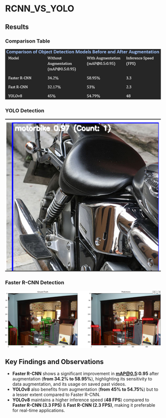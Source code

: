 # RCNN_VS_YOLO

## Results

### Comparison Table
![Comparision_table](compare_table.png)

### YOLO Detection
![Yolo_detection](yolo_detection.png)

### Faster R-CNN Detection
![Faster_Rcnn_detection](fasterRCNN_detect.png)

## Key Findings and Observations
- **Faster R-CNN** shows a significant improvement in **mAP@0.5:0.95** after augmentation (**from 34.2% to 58.95%**), highlighting its sensitivity to data augmentation, and its usage on saved past videos.
- **YOLOv8** also benefits from augmentation (**from 45% to 54.75%**) but to a lesser extent compared to Faster R-CNN.
- **YOLOv8** maintains a higher inference speed (**48 FPS**) compared to **Faster R-CNN (3.3 FPS)** & **Fast R-CNN (2.3 FPS)**, making it preferable for real-time applications.
